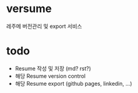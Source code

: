 # versume
레주메 버전관리 및 export 서비스

# todo
 - Resume 작성 및 저장 (md? rst?)
 - 해당 Resume version control
 - 해당 Resume export (github pages, linkedin, ...)

